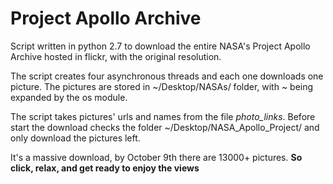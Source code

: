 # Project Apollo Archive
Script written in python 2.7 to download the entire NASA's Project Apollo Archive hosted in flickr, with the original resolution. 

The script creates four asynchronous threads and each one downloads one picture. The pictures are stored in ~/Desktop/NASAs/ folder, with ~ being expanded by the os module.

The script takes pictures' urls and names from the file _photo_links_. Before start the download checks the folder ~/Desktop/NASA_Apollo_Project/ and only download the pictures left.

It's a massive download, by October 9th there are 13000+ pictures. **So click, relax, and get ready to enjoy the views** 
